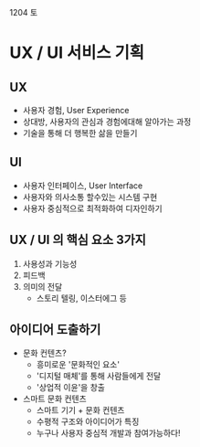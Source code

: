 1204 토



# UX / UI 서비스 기획



## UX 

- 사용자 경험, User Experience
- 상대방, 사용자의 관심과 경험에대해 알아가는 과정 
- 기술을 통해 더 행복한 삶을 만들기



## UI

- 사용자 인터페이스, User Interface
- 사용자와 의사소통 할수있는 시스템 구현
- 사용자 중심적으로 최적화하여 디자인하기



## UX / UI 의 핵심 요소 3가지

1. 사용성과 기능성
2. 피드백
3. 의미의 전달
   - 스토리 텔링, 이스터에그 등



## 아이디어 도출하기

- 문화 컨텐츠?
  - 흥미로운 '문화적인 요소'
  - '디지털 매체'를 통해 사람들에게 전달
  - '상업적 이윤'을 창출
- 스마트 문화 컨텐츠
  - 스마트 기기 + 문화 컨텐츠
  - 수평적 구조와 아이디어가 특징
  - 누구나 사용자 중심적 개발과 참여가능하다!
